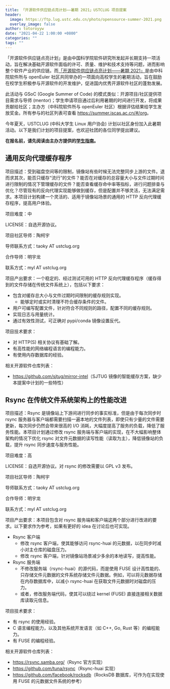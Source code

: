 ```yaml
---
title: 「开源软件供应链点亮计划——暑期 2021」USTCLUG 项目提案
header:
  image: https://ftp.lug.ustc.edu.cn/photo/opensource-summer-2021.png
  overlay_image: false
author: totoroyyw
date: "2021-04-22 1:00:00 +0800"
categories: ""
tags: ""
---
```


「开源软件供应链点亮计划」是由中国科学院软件研究所发起并长期支持一项活动，旨在解决基础开源软件面临的许可、质量、维护和技术支持等问题，进而影响整个软件产业的供应链。而[「开源软件供应链点亮计划——暑期 2021」](https://summer.iscas.ac.cn/)是由中科院软件所与 openEuler 社区共同举办的一项面向高校学生的暑期活动，旨在鼓励在校学生积极参与开源软件的开发维护，促进国内优秀开源软件社区的蓬勃发展。

<!--more-->

此活动与 GSoC (Google Summer of Code) 的模式类似：开源项目/社区提供项目需求与导师 (mentor)；学生申请项目通过后利用暑期的时间进行开发，将成果贡献给社区；主办方（中科院软件所与 openEuler 社区）根据评估结果给学生发放奖金。所有参与的社区列表可查看 <https://summer.iscas.ac.cn/#/org>。

今年夏天，USTCLUG (中科大学生 Linux 用户协会) 计划以社区身份加入此暑期活动。以下是我们计划的项目提案，也欢迎社团的各位同学提出建议。

**在报名前，请先阅读由主办方提供的[学生指南](https://summer.iscas.ac.cn/help/student/)。**

## 通用反向代理缓存程序

项目描述：受到磁盘空间等的限制，镜像站有些时候无法完整同步上游的文件。退而求其次，能否只缓存“流行”的文件？能否在对缓存的总容量大小与文件过期时间进行限制的情况下管理缓存的文件？能否查看缓存命中率等指标，进行问题排查与优化？尽管现有的反向代理实现能够做到缓存，但是配置并不够灵活，无法满足需求。本项目计划构建一个灵活的、适用于镜像站场景的通用的 HTTP 反向代理缓存程序，提高用户体验。

项目难度：中

LICENSE：自选开源协议。

项目社区导师：陶柯宇

导师联系方式：taoky AT ustclug.org

合作导师：明宇龙

联系方式：myl AT ustclug.org

项目产出要求：一个稳定的、经过测试可用的 HTTP 反向代理缓存程序（缓存得到的文件存储在传统文件系统上），包括以下要求：

- 包含对缓存总大小与文件过期时间限制的缓存规则实现。
  - 能够定时或实时清理不符合缓存条件的文件。
- 用户可编写配置文件，针对符合不同规则的路径，配置不同的缓存规则。
- 实现日志与用量统计。
- 通过有效性测试，可正确对 pypi/conda 镜像设置反代。

项目技术要求：

- 对 HTTP(S) 相关协议有基础了解。
- 有高性能的网络编程语言的编程能力。
- 有使用内存数据库的经验。

相关开源软件仓库列表：

- <https://github.com/sjtug/mirror-intel>（SJTUG 镜像的智能缓存方案，缺少本提案中计划的一些特性）

## Rsync 在传统文件系统架构上的性能改进

项目描述：Rsync 是镜像站上下游间进行同步的事实标准，但是由于每次同步时 rsync 服务器与客户端都需要扫描一遍本地的文件列表，即使只有少量的文件需要更新，每次同步仍然会带来很高的 I/O 消耗，大幅度提高了服务的负载，降低了服务性能。本项目计划通过修改 rsync 服务端与客户端的实现，在不大幅影响整体架构的情况下优化 rsync 对文件元数据的读写性能（读取为主），降低镜像站的负载，提升 rsync 同步速度与服务性能。

项目难度：高

LICENSE：自选开源协议。对 rsync 的修改需要以 GPL v3 发布。

项目社区导师：陶柯宇

导师联系方式：taoky AT ustclug.org

合作导师：明宇龙

联系方式：myl AT ustclug.org

项目产出要求：本项目包含对 rsync 服务端和客户端这两个部分进行改进的要求。以下要求作为参考，如果有更好的 idea 在讨论后也可实现。

- Rsync 客户端
  - 修改 rsync 客户端，使其能够访问 rsync-huai 的元数据，以在同步时减小对主仓库的磁盘压力。
  - 修改 rsync 客户端，针对镜像站场景减少多余的本地读写，提高性能。
- Rsync 服务端
  - 不修改服务端（rsync-huai）的源代码，而是使用 FUSE 设计高性能的、只存储文件元数据的文件系统存储文件元数据。例如，可以将元数据存储在内存数据库中，以减小 rsync-huai 在获取文件元数据时对磁盘的压力。
  - 或者，修改服务端代码，使其可以绕过 kernel (FUSE) 直接连接相关数据库读取元信息。

项目技术要求：

- 有 rsync 的使用经验。
- C 语言编程能力，以及其他系统开发语言（如 C++, Go, Rust 等）的编程能力。
- 有 FUSE 的编程经验。

相关开源软件仓库列表：

- <https://rsync.samba.org/>（Rsync 官方实现）
- <https://github.com/tuna/rsync>（Rsync-huai 实现）
- <https://github.com/facebook/rocksdb>（RocksDB 数据库，可作为在实现使用 FUSE 的元数据文件系统的参考）
